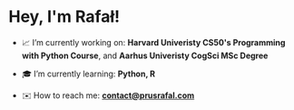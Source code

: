 <h1 ">Hey, I'm Rafał!</h1>

- 📈 I’m currently working on: **Harvard Univeristy CS50's Programming with Python Course**, and **Aarhus Univeristy CogSci MSc Degree**

- 🎓 I’m currently learning: **Python, R**

- ✉️ How to reach me: **contact@prusrafal.com**
